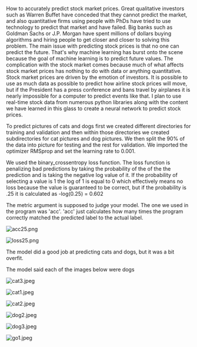 How to accurately predict stock market prices. Great qualitative investors such as Warren Buffet have conceded that they cannot predict the market, and also quantitative firms using people with PhDs have tried to use technology to predict that market and have failed. Big banks such as Goldman Sachs or J.P. Morgan have spent millions of dollars buying algorithms and hiring people to get closer and closer to solving this problem. The main issue with predicting stock prices is that no one can predict the future. That's why machine learning has burst onto the scene because the goal of machine learning is to predict future values. The complication with the stock market comes because much of what affects stock market prices has nothing to do with data or anything quantitative. Stock market prices are driven by the emotion of investors. It is possible to use as much data as possible to predict how airline stock prices will move, but if the President has a press conference and bans travel by airplanes it is nearly impossible for a computer to predict events like that. I plan to use real-time stock data from numerous python libraries along with the content we have learned in this glass to create a neural network to predict stock prices.

To predict pictures of cats and dogs first we created different directories for training and validation and then within those directories we created subdirectories for cat pictures and dog pictures. We then split the 90% of the data into picture for testing and the rest for validation. We imported the optimizer RMSprop and set the learning rate to 0.001.



We used the binary_crossentropy loss function. The loss function is penalizing bad predictions by taking the probability of the of the the prediction and is taking the negative log value of it. If the probability of selecting a value is 1 the log of 1 is equal to 0 which effectively means no loss because the value is guaranteed to be correct, but if the probability is .25 it is calculated as -log(0.25) = 0.602

The metric argument is supposed to judge your model. The one we used in the program was 'acc'. 'acc' just calculates how many times the program correctly matched the predicted label to the actual label.

![acc25.png](https://i.loli.net/2020/07/25/wPOVt8lE3DbURIs.png)

![loss25.png](https://i.loli.net/2020/07/25/935emE6qdtYATRL.png)

The model did a good job at predicting cats and dogs, but it was a bit overfit.

The model said each of the images below were dogs

![cat3.jpeg](https://i.loli.net/2020/07/25/yOaThuFUbHfJLMD.jpg)

![cat1.jpeg](https://i.loli.net/2020/07/25/YzTJXQ3NndRmSDC.jpg)

![cat2.jpeg](https://i.loli.net/2020/07/25/aEzQ1MLilFDCJkS.jpg)

![dog2.jpeg](https://i.loli.net/2020/07/25/rSCI5N3iX1Apzgj.jpg)

![dog3.jpeg](https://i.loli.net/2020/07/25/Q8P7ENHGKrcnZsT.jpg)

![go1.jpeg](https://i.loli.net/2020/07/25/H9xenJi3SMCN6RE.jpg)